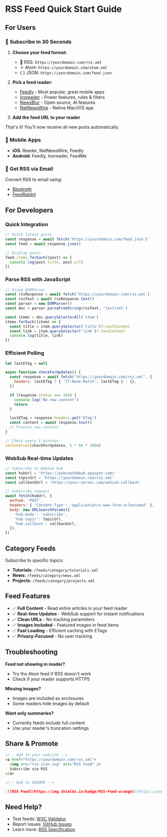 # RSS Feed Quick Start Guide

## For Users

### 🚀 Subscribe in 30 Seconds

1. **Choose your feed format:**
   - 📡 RSS: `https://yourdomain.com/rss.xml`
   - ⚛️ Atom: `https://yourdomain.com/atom.xml`
   - { } JSON: `https://yourdomain.com/feed.json`

2. **Pick a feed reader:**
   - [Feedly](https://feedly.com) - Most popular, great mobile apps
   - [Inoreader](https://inoreader.com) - Power features, rules & filters
   - [NewsBlur](https://newsblur.com) - Open source, AI features
   - [NetNewsWire](https://netnewswire.com) - Native Mac/iOS app

3. **Add the feed URL to your reader**

That's it! You'll now receive all new posts automatically.

### 📱 Mobile Apps

- **iOS**: Reeder, NetNewsWire, Feedly
- **Android**: Feedly, Inoreader, FeedMe

### 📧 Get RSS via Email

Convert RSS to email using:

- [Blogtrottr](https://blogtrottr.com)
- [FeedRabbit](https://feedrabbit.com)

## For Developers

### Quick Integration

```javascript
// Fetch latest posts
const response = await fetch('https://yourdomain.com/feed.json')
const feed = await response.json()

// Display posts
feed.items.forEach((post) => {
  console.log(post.title, post.url)
})
```

### Parse RSS with JavaScript

```javascript
// Using DOMParser
const rssResponse = await fetch('https://yourdomain.com/rss.xml')
const rssText = await rssResponse.text()
const parser = new DOMParser()
const doc = parser.parseFromString(rssText, 'text/xml')

const items = doc.querySelectorAll('item')
items.forEach((item) => {
  const title = item.querySelector('title')?.textContent
  const link = item.querySelector('link')?.textContent
  console.log(title, link)
})
```

### Efficient Polling

```javascript
let lastETag = null

async function checkForUpdates() {
  const response = await fetch('https://yourdomain.com/rss.xml', {
    headers: lastETag ? { 'If-None-Match': lastETag } : {},
  })

  if (response.status === 304) {
    console.log('No new content')
    return
  }

  lastETag = response.headers.get('ETag')
  const content = await response.text()
  // Process new content
}

// Check every 5 minutes
setInterval(checkForUpdates, 5 * 60 * 1000)
```

### WebSub Real-time Updates

```javascript
// Subscribe to WebSub hub
const hubUrl = 'https://pubsubhubbub.appspot.com/'
const topicUrl = 'https://yourdomain.com/rss.xml'
const callbackUrl = 'https://your-server.com/websub-callback'

// Subscribe request
await fetch(hubUrl, {
  method: 'POST',
  headers: { 'Content-Type': 'application/x-www-form-urlencoded' },
  body: new URLSearchParams({
    'hub.mode': 'subscribe',
    'hub.topic': topicUrl,
    'hub.callback': callbackUrl,
  }),
})
```

## Category Feeds

Subscribe to specific topics:

- **Tutorials**: `/feeds/category/tutorials.xml`
- **News**: `/feeds/category/news.xml`
- **Projects**: `/feeds/category/projects.xml`

## Feed Features

- ✅ **Full Content** - Read entire articles in your feed reader
- ✅ **Real-time Updates** - WebSub support for instant notifications
- ✅ **Clean URLs** - No tracking parameters
- ✅ **Images Included** - Featured images in feed items
- ✅ **Fast Loading** - Efficient caching with ETags
- ✅ **Privacy-Focused** - No user tracking

## Troubleshooting

**Feed not showing in reader?**

- Try the Atom feed if RSS doesn't work
- Check if your reader supports HTTPS

**Missing images?**

- Images are included as enclosures
- Some readers hide images by default

**Want only summaries?**

- Currently feeds include full content
- Use your reader's truncation settings

## Share & Promote

```html
<!-- Add to your website -->
<a href="https://yourdomain.com/rss.xml">
  <img src="rss-icon.svg" alt="RSS Feed" />
  Subscribe via RSS
</a>
```

```markdown
<!-- Add to README -->

[![RSS Feed](https://img.shields.io/badge/RSS-Feed-orange)](https://yourdomain.com/rss.xml)
```

## Need Help?

- Test feeds: [W3C Validator](https://validator.w3.org/feed/)
- Report issues: [GitHub Issues](https://github.com/yourrepo/issues)
- Learn more: [RSS Specification](https://www.rssboard.org/rss-specification)
